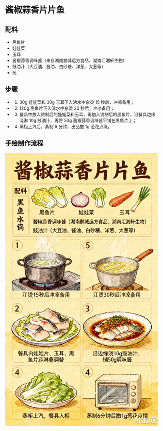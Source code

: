# 酱椒蒜香片片鱼

## 配料
- 黑鱼片
- 娃娃菜
- 玉耳
- 酱椒蒜香调味酱（来自湖南鹏城远方食品、湖南汇湘轩生物）
- 豉油汁（大豆油、酱油、白砂糖、洋葱、大葱等）
- 葱

## 步骤
- 1. 30g 娃娃菜和 30g 玉耳下入沸水中汆烫 15 秒后，冲凉备用；
- 2. 120g 黑鱼片下入沸水中汆烫 30 秒后，冲凉备用；
- 3. 餐具中放入烫制后的娃娃菜和玉耳，再加入烫制后的黑鱼片，沿餐具边缘浇淋 10g 豉油汁，再将 50g 酱椒蒜香调味酱平铺在黑鱼片上；
- 4. 蒸柜上汽后，蒸制 6 分钟，出品撒 1g 葱花点缀。

## 手绘制作流程

![手绘制作流程](../images/蒸菜/酱椒蒜香片片鱼.jpg)
